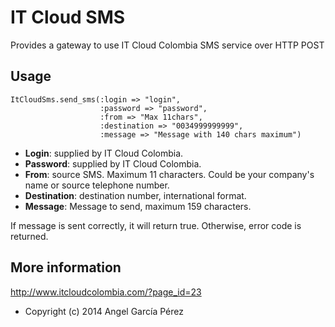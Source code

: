 IT Cloud SMS
===========

Provides a gateway to use IT Cloud Colombia SMS service over HTTP POST

Usage
-----

    ItCloudSms.send_sms(:login => "login",
                        :password => "password", 
                        :from => "Max 11chars",
                        :destination => "0034999999999",
                        :message => "Message with 140 chars maximum")

- __Login__: supplied by IT Cloud Colombia.
- __Password__: supplied by IT Cloud Colombia.
- __From__: source SMS. Maximum 11 characters. Could be your company's name or source telephone number.
- __Destination__: destination number, international format.
- __Message__: Message to send, maximum 159 characters.

If message is sent correctly, it will return true. Otherwise, error code is returned.

More information
----------------

http://www.itcloudcolombia.com/?page_id=23

- Copyright (c) 2014 Angel García Pérez
